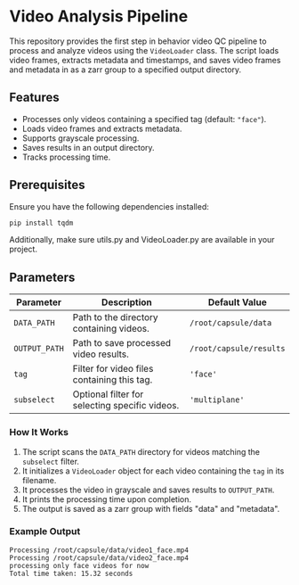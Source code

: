 # Video Analysis Pipeline  

This repository provides the first step in behavior video QC pipeline to process and analyze videos using the `VideoLoader` class. The script loads video frames, extracts metadata and timestamps, and saves video frames and metadata in as a zarr group to a specified output directory.

## Features  
- Processes only videos containing a specified tag (default: `"face"`).  
- Loads video frames and extracts metadata.  
- Supports grayscale processing.  
- Saves results in an output directory.  
- Tracks processing time.  

## Prerequisites  

Ensure you have the following dependencies installed:  
```bash
pip install tqdm
```
Additionally, make sure utils.py and VideoLoader.py are available in your project.

## Parameters

| Parameter      | Description                                    | Default Value           |
|--------------|--------------------------------|-------------------------|
| `DATA_PATH`  | Path to the directory containing videos. | `/root/capsule/data` |
| `OUTPUT_PATH` | Path to save processed video results. | `/root/capsule/results` |
| `tag`        | Filter for video files containing this tag. | `'face'` |
| `subselect`  | Optional filter for selecting specific videos. | `'multiplane'` |

### How It Works  

1. The script scans the `DATA_PATH` directory for videos matching the `subselect` filter.  
2. It initializes a `VideoLoader` object for each video containing the `tag` in its filename.  
3. It processes the video in grayscale and saves results to `OUTPUT_PATH`.  
4. It prints the processing time upon completion.  
5. The output is saved as a zarr group with fields "data" and "metadata".

### Example Output  

```plaintext
Processing /root/capsule/data/video1_face.mp4
Processing /root/capsule/data/video2_face.mp4
processing only face videos for now
Total time taken: 15.32 seconds
